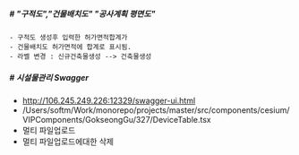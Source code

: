 ##### # "구적도","건물배치도" "공사계획 평면도" 
    - 구적도 생성후 입력한 허가면적합계가
    - 건물배치도 허가면적에 합계로 표시됨.
    - 라벨 변경 : 신규건축물생성 --> 건축물생성 


##### # 시설물관리 Swagger
  - http://106.245.249.226:12329/swagger-ui.html
  - /Users/softm/Work/monorepo/projects/master/src/components/cesium/VIPComponents/GokseongGu/327/DeviceTable.tsx
  - 멀티 파일업로드 
  - 멀티 파일업로드에대한 삭제

